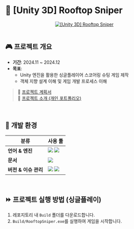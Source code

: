 # 🔫 [Unity 3D] Rooftop Sniper

<div align="center">
  <a href="https://www.youtube.com/watch?v=xxE0raCjW7I">
    <img src="https://img.youtube.com/vi/xxE0raCjW7I/0.jpg" alt="[Unity 3D] Rooftop Sniper">
  </a>   
</div>

<br>

## 🎮 프로젝트 개요

- **기간**: 2024.11 ~ 2024.12
- **목표**:
    - Unity 엔진을 활용한 싱글플레이어 스코어링 슈팅 게임 제작
    - 객체 지향 설계 이해 및 게임 개발 프로세스 이해

> 📄 [프로젝트 계획서](https://github.com/study-kim7507/Unity3D_RooftopSniper/blob/main/plan.pdf)  
> 📄 [프로젝트 소개 (개인 포트폴리오)](https://github.com/study-kim7507/Unity3D_RooftopSniper/blob/main/introduction.pdf)

<br>

## 🔧 개발 환경

| 분류               | 사용 툴                                                                                                                                                                                                                       |
|--------------------|------------------------------------------------------------------------------------------------------------------------------------------------------------------------------------------------------------------------------|
| **언어 & 엔진**     | <img src="https://img.shields.io/badge/C%23-00599C?style=for-the-badge&logo=c%2B%2B&logoColor=white"> <img src="https://img.shields.io/badge/unity Engine-FFFFFF.svg?style=for-the-badge&logo=unity&logoColor=black">       |
| **문서**         | <img src="https://img.shields.io/badge/notion-white.svg?style=for-the-badge&logo=notion&logoColor=black">   |
| **버전 & 이슈 관리** | <img src="https://img.shields.io/badge/github-181717.svg?style=for-the-badge&logo=github&logoColor=white"> <img src="https://img.shields.io/badge/plasticscm-47a3ea.svg?style=for-the-badge">                               |

<br>

## ⏩ 프로젝트 실행 방법 (싱글플레이)

1. 레포지토리 내 `Build` 폴더를 다운로드합니다.
2. `Build/RooftopSniper.exe`를 실행하여 게임을 시작합니다.

